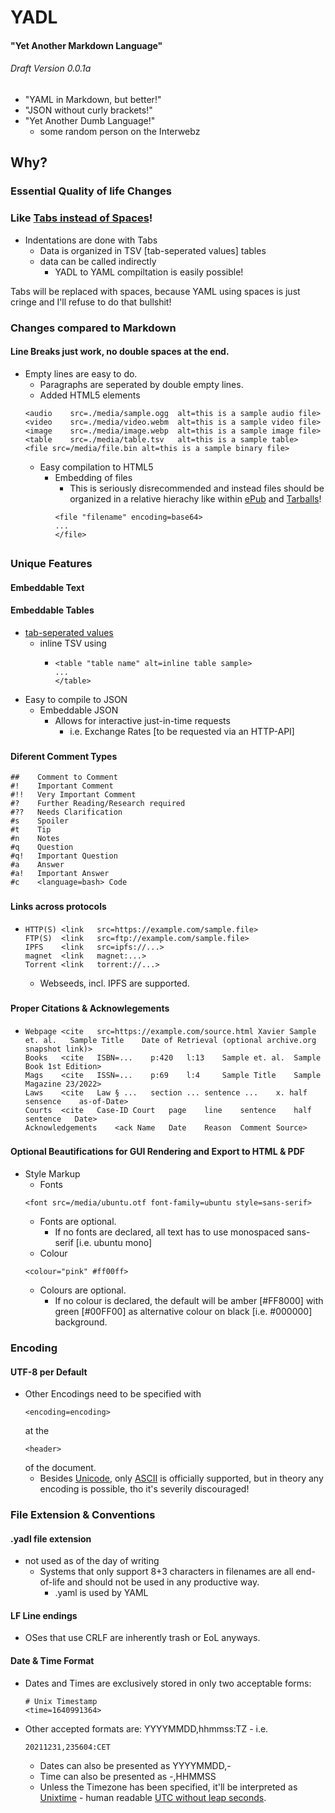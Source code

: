 # YADL
#### "Yet Another Markdown Language"
###### Draft Version 0.0.1a
####
- "YAML in Markdown, but better!"
- "JSON without curly brackets!"
- "Yet Another Dumb Language!"
  - some random person on the Interwebz

## Why?
### Essential Quality of life Changes
### Like [Tabs instead of Spaces](https://www.youtube.com/watch?v=V7PLxL8jIl8)!
- Indentations are done with Tabs 
  - Data is organized in TSV [tab-seperated values] tables 
  - data can be called indirectly 
    - YADL to YAML compiltation is easily possible!

Tabs will be replaced with spaces, because YAML using spaces is just cringe and I'll refuse to do that bullshit!

### Changes compared to Markdown
#### Line Breaks just work, no double spaces at the end.
- Empty lines are easy to do. 
  - Paragraphs are seperated by double empty lines. 
  - Added HTML5 elements
  ```
  <audio	src=./media/sample.ogg	alt=this is a sample audio file>
  <video	src=./media/video.webm	alt=this is a sample video file>
  <image	src=./media/image.webp	alt=this is a sample image file>
  <table	src=./media/table.tsv	alt=this is a sample table>
  <file	src=/media/file.bin	alt=this is a sample binary file>
  ```
  - Easy compilation to HTML5
    - Embedding of files
      - This is seriously disrecommended and instead files should be organized in a relative hierachy like within [ePub](https://en.wikipedia.org/wiki/EPUB) and [Tarballs](https://en.wikipedia.org/wiki/Tar_(computing))!
      ```
      <file "filename" encoding=base64>
      ...
      </file>
      ```
##
### Unique Features
#### Embeddable Text
#### Embeddable Tables
- [tab-seperated values](https://en.wikipedia.org/wiki/Tab-separated_values)
  - inline TSV using
    - ```
      <table "table name" alt=inline table sample>
      ...
      </table>
      ```
- Easy to compile to JSON 
  - Embeddable JSON 
    - Allows for interactive just-in-time requests
      - i.e. Exchange Rates [to be requested via an HTTP-API]
###
#### Diferent Comment Types 
  ```
  ##	Comment to Comment
  #!	Important Comment
  #!!	Very Important Comment
  #?	Further Reading/Research required
  #??	Needs Clarification
  #s	Spoiler
  #t	Tip
  #n	Notes
  #q	Question
  #q!	Important Question
  #a	Answer
  #a!	Important Answer
  #c	<language=bash>	Code
  ```
###
#### Links across protocols
  - ```
    HTTP(S)	<link	src=https://example.com/sample.file>
    FTP(S)	<link	src=ftp://example.com/sample.file>
    IPFS	<link	src=ipfs://...>
    magnet	<link	magnet:...>
    Torrent	<link	torrent://...>
    ```
    - Webseeds, incl. IPFS are supported. 
###
#### Proper Citations & Acknowlegements
  - ```
    Webpage	<cite	src=https://example.com/source.html	Xavier Sample et. al.	Sample Title	Date of Retrieval (optional archive.org snapshot link)>
    Books	<cite	ISBN=...	p:420	l:13	Sample et. al.	Sample Book	1st Edition>
    Mags	<cite	ISSN=...	p:69	l:4		Sample Title	Sample Magazine 23/2022>
    Laws	<cite	Law	§ ...	section ...	sentence ...	x. half sensence	as-of-Date>
    Courts	<cite	Case-ID	Court	page	line	sentence	half sentence	Date>
    Acknowledgements	<ack Name	Date	Reason	Comment	Source>
    ```
###
#### Optional Beautifications for GUI Rendering and Export to HTML & PDF 
- Style Markup 
  - Fonts
  ```
  <font src=/media/ubuntu.otf font-family=ubuntu style=sans-serif>
  ```
    - Fonts are optional.
      - If no fonts are declared, all text has to use monospaced sans-serif [i.e. ubuntu mono]
  - Colour
  ```
  <colour="pink" #ff00ff>
  ```
    - Colours are optional.
      - If no colour is declared, the default will be amber [#FF8000] with green [#00FF00] as alternative colour on black [i.e. #000000] background.


### Encoding
#### UTF-8 per Default
- Other Encodings need to be specified with
	```
    <encoding=encoding>
    ```
    at the
	```
    <header>
    ```
    of the document.
  - Besides [Unicode](https://de.wikipedia.org/wiki/Unicode), only [ASCII](https://en.wikipedia.org/wiki/ASCII) is officially supported, but in theory any encoding is possible, tho it's severily discouraged!

### File Extension & Conventions
#### .yadl file extension
- not used as of the day of writing 
  - Systems that only support 8+3 characters in filenames are all end-of-life and should not be used in any productive way. 
    - .yaml is used by YAML
#### LF Line endings
- OSes that use CRLF are inherently trash or EoL anyways.
#### Date & Time Format 
- Dates and Times are exclusively stored in only two acceptable forms:
  ```
  # Unix Timestamp
  <time=1640991364>
   ```
- Other accepted formats are: YYYYMMDD,hhmmss:TZ - i.e. 
  ```
  20211231,235604:CET
  ```
  - Dates can also be presented as YYYYMMDD,- 
  - Time can also be presented as -,HHMMSS 
  - Unless the Timezone has been specified, it'll be interpreted as [Unixtime](https://en.wikipedia.org/wiki/Unix_time) - human readable [UTC without leap seconds](https://en.wikipedia.org/wiki/Unix_time#Leap_seconds).
